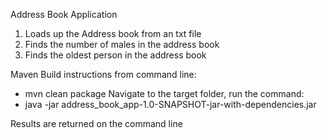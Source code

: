 Address Book Application

1) Loads up the Address book from an txt file
2) Finds the number of males in the address book
3) Finds the oldest person in the address book

Maven Build instructions from command line:

- mvn clean package
Navigate to the target folder, run the command:
- java -jar address_book_app-1.0-SNAPSHOT-jar-with-dependencies.jar

Results are returned on the command line